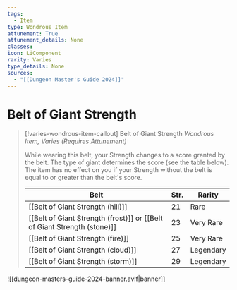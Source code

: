 ```yaml
---
tags:
  - Item
type: Wondrous Item
attunement: True
attunement_details: None
classes:
icon: LiComponent
rarity: Varies
type_details: None
sources: 
  - "[[Dungeon Master's Guide 2024]]"
---
```

# Belt of Giant Strength
>[!varies-wondrous-item-callout] Belt of Giant Strength
>_Wondrous Item, Varies (Requires Attunement)_
>
>While wearing this belt, your Strength changes to a score granted by the belt. The type of giant determines the score (see the table below). The item has no effect on you if your Strength without the belt is equal to or greater than the belt's score.
>
>|Belt|Str.|Rarity|
>|---|---|---|
>|[[Belt of Giant Strength (hill)]]|21|Rare|
>|[[Belt of Giant Strength (frost)]] or [[Belt of Giant Strength (stone)]]|23|Very Rare|
>|[[Belt of Giant Strength (fire)]]|25|Very Rare|
>|[[Belt of Giant Strength (cloud)]]|27|Legendary|
>|[[Belt of Giant Strength (storm)]]|29|Legendary|
>


![[dungeon-masters-guide-2024-banner.avif|banner]]